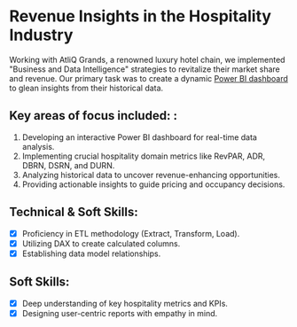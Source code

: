 # Revenue Insights in the Hospitality Industry

Working with AtliQ Grands, a renowned luxury hotel chain, we implemented "Business and Data Intelligence" strategies to revitalize their market share and revenue. Our primary task was to create a dynamic  [Power BI dashboard](https://codebasics.io/portfolio/Ayush-Nautiyal) to glean insights from their historical data.


## Key areas of focus included: :

1. Developing an interactive Power BI dashboard for real-time data analysis.
2. Implementing crucial hospitality domain metrics like RevPAR, ADR, DBRN, DSRN, and DURN.
3. Analyzing historical data to uncover revenue-enhancing opportunities.
4. Providing actionable insights to guide pricing and occupancy decisions.


## Technical & Soft Skills:
- [x]	Proficiency in ETL methodology (Extract, Transform, Load).
- [x]	Utilizing DAX to create calculated columns.
- [x]	Establishing data model relationships.

## Soft Skills:
- [x]	Deep understanding of key hospitality metrics and KPIs.
- [x]	Designing user-centric reports with empathy in mind.
